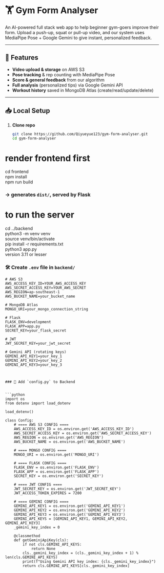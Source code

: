 # 🏋️ Gym Form Analyser

An AI-powered full stack web app to help beginner gym-goers improve their form. Upload a push-up, squat or pull-up video, and our system uses MediaPipe Pose + Google Gemini to give instant, personalized feedback.

---

## 🚀 Features

- **Video upload & storage** on AWS S3  
- **Pose tracking** & rep counting with MediaPipe Pose  
- **Score & general feedback** from our algorithm  
- **Full analysis** (personalized tips) via Google Gemini API  
- **Workout history** saved in MongoDB Atlas (create/read/update/delete)  

---

## 📥 Local Setup

1. **Clone repo**  
   ```bash
   git clone https://github.com/Qiyueyue123/gym-form-analyser.git
   cd gym-form-analyser

# render frontend first
cd frontend <br/>
npm install <br/>
npm run build <br/>
### → generates `dist/`, served by Flask


# to run the server
cd ../backend<br/>
python3 -m venv venv<br/>
source venv/bin/activate<br/>
pip install -r requirements.txt<br/>
python3 app.py <br/>
version 3.11 or lesser


### 🛠️ Create `.env` file in `backend/`


```env
# AWS S3
AWS_ACCESS_KEY_ID=YOUR_AWS_ACCESS_KEY
AWS_SECRET_ACCESS_KEY=YOUR_AWS_SECRET
AWS_REGION=ap-southeast-1
AWS_BUCKET_NAME=your_bucket_name

# MongoDB Atlas
MONGO_URI=your_mongo_connection_string

# Flask
FLASK_ENV=development
FLASK_APP=app.py
SECRET_KEY=your_flask_secret

# JWT
JWT_SECRET_KEY=your_jwt_secret

# Gemini API (rotating keys)
GEMINI_API_KEY1=your_key_1
GEMINI_API_KEY2=your_key_2
GEMINI_API_KEY3=your_key_3



### 🔧 Add `config.py` to Backend


```python
import os
from dotenv import load_dotenv

load_dotenv()

class Config:
    # ==== AWS S3 CONFIG ====
    AWS_ACCESS_KEY_ID = os.environ.get('AWS_ACCESS_KEY_ID')
    AWS_SECRET_ACCESS_KEY = os.environ.get('AWS_SECRET_ACCESS_KEY')
    AWS_REGION = os.environ.get('AWS_REGION')
    AWS_BUCKET_NAME = os.environ.get('AWS_BUCKET_NAME')

    # ==== MONGO CONFIG ====
    MONGO_URI = os.environ.get('MONGO_URI')

    # ==== FLASK CONFIG ====
    FLASK_ENV = os.environ.get('FLASK_ENV')
    FLASK_APP = os.environ.get('FLASK_APP')
    SECRET_KEY = os.environ.get('SECRET_KEY')

    # ==== JWT CONFIG ====
    JWT_SECRET_KEY = os.environ.get('JWT_SECRET_KEY')
    JWT_ACCESS_TOKEN_EXPIRES = 7200

    # ==== GEMINI CONFIG ====
    GEMINI_API_KEY1 = os.environ.get('GEMINI_API_KEY1')
    GEMINI_API_KEY2 = os.environ.get('GEMINI_API_KEY2')
    GEMINI_API_KEY3 = os.environ.get('GEMINI_API_KEY3')
    GEMINI_API_KEYS = [GEMINI_API_KEY1, GEMINI_API_KEY2, GEMINI_API_KEY3]
    _gemini_key_index = 0

    @classmethod
    def getGeminiApiKey(cls):
        if not cls.GEMINI_API_KEYS:
            return None
        cls._gemini_key_index = (cls._gemini_key_index + 1) % len(cls.GEMINI_API_KEYS)
        print(f"Using Gemini API key index: {cls._gemini_key_index}")
        return cls.GEMINI_API_KEYS[cls._gemini_key_index]
